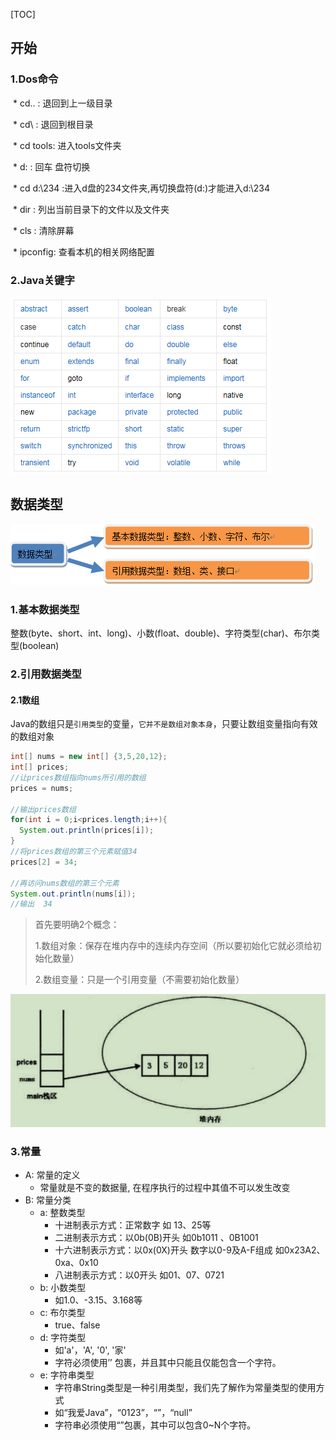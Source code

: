 

[TOC]



## 开始

### 1.Dos命令

​			* cd.. : 退回到上一级目录

​			* cd\  : 退回到根目录

​			* cd tools: 进入tools文件夹

​			* d:   : 回车	盘符切换

​			* cd d:\234 :进入d盘的234文件夹,再切换盘符(d:)才能进入d:\234

​			* dir  : 列出当前目录下的文件以及文件夹

​			* cls  : 清除屏幕

​			* ipconfig: 查看本机的相关网络配置

### 2.Java关键字

![Java关键字](.\images\Java关键字.png)





## 数据类型

![数据结构1](images\数据结构1.png)

### 1.基本数据类型

整数(byte、short、int、long)、小数(float、double)、字符类型(char)、布尔类型(boolean)



### 2.引用数据类型

#### 2.1数组

Java的数组只是`引用类型`的变量，`它并不是数组对象本身`，只要让数组变量指向有效的数组对象

```java
int[] nums = new int[] {3,5,20,12};
int[] prices;
//让prices数组指向nums所引用的数组
prices = nums;

//输出prices数组
for(int i = 0;i<prices.length;i++){
  System.out.println(prices[i]);
}
//将prices数组的第三个元素赋值34
prices[2] = 34;

//再访问nums数组的第三个元素
System.out.println(nums[i]);
//输出  34 

```

> 首先要明确2个概念：
>
> 1.数组对象：保存在堆内存中的连续内存空间（所以要初始化它就必须给初始化数量）
>
> 2.数组变量：只是一个引用变量（不需要初始化数量）

![数组1](images\数组1.jpg)



### 3.常量

* A: 常量的定义
  * 常量就是不变的数据量, 在程序执行的过程中其值不可以发生改变
* B: 常量分类
  * a: 整数类型
    * 十进制表示方式：正常数字   如 13、25等
    * 二进制表示方式：以0b(0B)开头    如0b1011 、0B1001 
    * 十六进制表示方式：以0x(0X)开头   数字以0-9及A-F组成  如0x23A2、0xa、0x10 
    * 八进制表示方式：以0开头   如01、07、0721
  * b: 小数类型
    * 如1.0、-3.15、3.168等
  * c: 布尔类型
    * true、false
  * d: 字符类型
    * 如'a'，'A', '0', '家'
    * 字符必须使用’’ 包裹，并且其中只能且仅能包含一个字符。
  * e: 字符串类型
    * 字符串String类型是一种引用类型，我们先了解作为常量类型的使用方式
    * 如“我爱Java”，“0123”，“”，“null”
    * 字符串必须使用“”包裹，其中可以包含0~N个字符。





